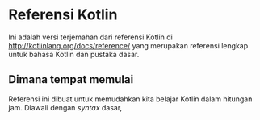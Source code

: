 # Referensi Kotlin

Ini adalah versi terjemahan dari referensi Kotlin di http://kotlinlang.org/docs/reference/ yang merupakan referensi lengkap untuk bahasa Kotlin dan pustaka dasar.

## Dimana tempat memulai

Referensi ini dibuat untuk memudahkan kita belajar Kotlin dalam hitungan jam. Diawali dengan *syntax* dasar, 


